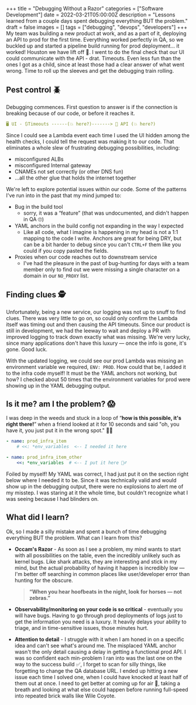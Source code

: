 +++
title = "Debugging Without a Razor"
categories = ["Software Development"]
date = 2022-03-21T05:00:00Z
description = "Lessons learned from a couple days spent debugging everything BUT the problem."
draft = false
images = []
tags = ["debugging", "devops", "developers"]
+++
My team was building a new product at work, and as a part of it, deploying an API to prod for the first time. Everything worked perfectly in QA, so we buckled up and started a pipeline build running for prod deployment... it worked!  Houston we have lift off 🚀. I went to do the final check that our UI could communicate with the API - drat. Timeouts. Even less fun than the ones I got as a child, since at least those had a clear answer of what went wrong. Time to roll up the sleeves and get the debugging train rolling.

## Pest control 🪲

Debugging commences. First question to answer is if the connection is breaking because of our code, or before it reaches it. 

```yaml
🖥️ UI - 🔃Timeouts ------(💥 here?)-------> 📜 API (💥 here?)
```

Since I could see a Lambda event each time I used the UI hidden among the health checks, I could tell the request was making it to our code. That eliminates a whole slew of frustrating debugging possibilities, including:

- misconfigured ALBs
- misconfigured Internal gateway
- CNAMEs not set correctly (or other DNS fun)
- ...all the other glue that holds the internet together

We're left to explore potential issues within our code. Some of the patterns I've run into in the past that my mind jumped to:

- Bug in the build tool
    - sorry, it was a “feature” (that was undocumented, and didn't happen in QA 🙄)
- YAML anchors in the build config not expanding in the way I expected
    - Like all code, what I imagine is happening in my head is not a 1:1 mapping to the code I write. Anchors are great for being DRY, but can be a bit harder to debug since you can't `CTRL+F` them like you could if you copy pasted the fields.
- Proxies when our code reaches out to downstream service
    - I've had the pleasure in the past of bug-hunting for days with a team member only to find out we were missing a single character on a domain in our `NO_PROXY` list.

## Finding clues 🕵️

Unfortunately, being a new service, our logging was not up to snuff to find clues. There was very little to go on, so could only confirm the Lambda itself was timing out and then causing the API timeouts. Since our product is still in development, we had the leeway to wait and deploy a PR with improved logging to track down exactly what was missing.  We're very lucky, since many applications don't have this luxury — once the info is gone, it's gone. Good luck.

 With the updated logging, we could see our prod Lambda was missing an environment variable we required, `ENV: PROD`. How could that be, I added it to the infra code myself! It must be the YAML anchors not working, but how? I checked about 50 times that the environment variables for prod were showing up in the YAML debugging output.

## Is it me? am I the problem? 😱

I was deep in the weeds and stuck in a loop of “**how is this possible, it's right there!**” when a friend looked at it for 10 seconds and said "oh, you have it, you just put it in the wrong spot." 🤦‍♂️ 

```yaml
- name: prod_infra_item
	# <<: *env_variables  <-- I needed it here

- name: prod_infra_item_other
	<<: *env_variables  # <-- I put it here 🤦‍♂️
```

Foiled by myself! My YAML was correct, I had just put it on the section right below where I needed it to be. Since it was technically valid and would show up in the debugging output, there were no explosions to alert me of my misstep.  I was staring at it the whole time, but couldn't recognize what I was seeing because I had blinders on.

## What did I learn?

Ok, so I made a silly mistake and spent a bunch of time debugging everything BUT the problem. What can I learn from this?

- **Occam's Razor** - As soon as I see a problem, my mind wants to start with all possibilities on the table, even the incredibly unlikely such as kernel bugs. Like shark attacks, they are interesting and stick in my mind, but the actual probability of having it happen is incredibly low — I'm better off searching in common places like user/developer error than hunting for the obscure.
    
    > **“When you hear hoofbeats in the night, look for horses — not zebras.”**


- **Observability/monitoring on your code is so critical** - eventually you will have bugs. Having to go through prod deployments of logs just to get the information you need is a luxury. It heavily delays your ability to triage, and in time-sensitive issues, those minutes hurt.
- **Attention to detail** - I struggle with it when I am honed in on a specific idea and can't see what's around me. The misplaced YAML anchor wasn't the only detail causing a delay in getting a functional prod API. I was so confident each min-problem I ran into was the last one on the way to the success build ✅, I forget to scan for silly things, like forgetting to change the QA database URL. I ended up hitting a new issue each time I solved one, when I could have knocked at least half of them out at once. I need to get better at coming up for air 🤿, taking a breath and looking at what else could happen before running full-speed into repeated brick walls like Wile Coyote.